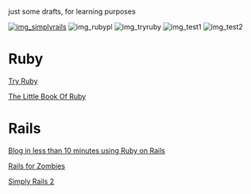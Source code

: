 just some drafts, for learning purposes

[![img_simplyrails]][lnk_simplyrails]
![img_rubypl]
![img_tryruby]
![img_test1]
![img_test2]


Ruby
====
[Try Ruby](http://tryruby.org)

[The Little Book Of Ruby](http://www.sapphiresteel.com/The-Little-Book-Of-Ruby)

Rails
=====
[Blog in less than 10 minutes using Ruby on Rails](http://ontwik.com/ruby/blog-in-less-than-10-minutes-using-ruby-on-rails/)

[Rails for Zombies](http://railsforzombies.org/)

[Simply Rails 2][lnk_simplyrails]




[img_test1]: http://bks7.books.google.lv/books?id=ue5SAAAAMAAJ&printsec=frontcover&img=1&zoom=1&h=160
[img_test2]: http://books.google.lv/books?id=jMCO096qlRsC&hl=lv&source=gbs_slider_cls_metadata_8_mylibrary


[img_rubypl]: http://bks0.books.google.lv/books?id=jcUbTcr5XWwC&printsec=frontcover&img=1&zoom=1&h=160

[lnk_simplyrails]: http://www.amazon.com/Simply-Rails-2-0-Patrick-Lenz/dp/0980455200
[img_simplyrails]: http://bks4.books.google.co.uk/books?id=dyozLQAACAAJ&printsec=frontcover&img=1&zoom=1

[img_tryruby]: https://d1ffx7ull4987f.cloudfront.net/images/courses/large_video_placeholder/6/try-ruby-e5c4e60c3b82ce8d76f36cdbebd199f9.jpg
[lnk_tryruby]: https://d1ffx7ull4987f.cloudfront.net/images/courses/large_video_placeholder/6/try-ruby-e5c4e60c3b82ce8d76f36cdbebd199f9.jpg